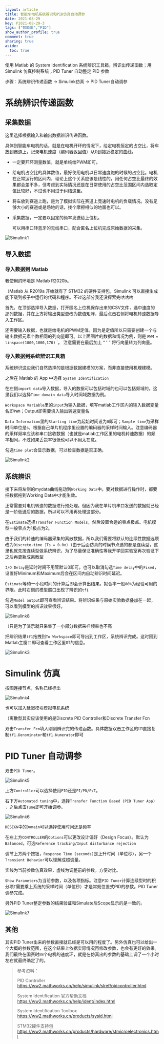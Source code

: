 ```yaml
---
layout: article
title: 智能车电机系统辨识和PID仿真自动调参
date: 2021-08-29
key: P2021-08-29-3
tags: ["智能车","PID"]
show_author_profile: true
comment: true
sharing: true
aside:
  toc: true
---
```


使用 Matlab 的 System Identification 系统辨识工具箱，辨识出传递函数；用 Simulink 仿真控制系统；PID Tuner 自动整定 PID 参数

<!--more-->

步骤：系统辨识传递函数 -> Simulink仿真 -> PID Tuner自动调参

# 系统辨识传递函数

## 采集数据

这里选择根据输入和输出数据辨识传递函数。

具体到智能车电机的话，就是在电机开环的情况下，给定电机恒定的占空比，将车放到赛道上，记录电机速度（编码器返回值）从0到接近稳定的曲线。

- 一定要开环测量数值，就是单纯给PWM即可。

- 给电机占空比的具体数值，最好使用电机以日常速度跑的时候的占空比。电机在正常运行的区间内，理论上这个关系应该是线性的，用任何占空比最终的效果都会差不多，但考虑到实际情况还是在日常使用的占空比范围区间内选取定值比较好，不过也不用过于纠结这里。
- 将车放到赛道上跑，是为了模拟实际在赛道上竞速时电机的负载情况。没有足够大小的赛道或是场地的话，找个摩擦相似的地面也可以。

- 采集数据，一定要以固定的频率发送给上位机。

  可以用串口转蓝牙的无线串口，配合匿名上位机完成原始数据的采集。

![Simulink1](https://raw.githubusercontent.com/ittuann/ittuann.github.io/main/_posts/_img/2021-08-30-CarSimulate1.png)

## 导入数据

### 导入数据到 Matlab

我使用的环境是 Matlab R2020b。

（Matlab 从 R2019a 开始就有了 STM32 的硬件支持包，Simulink 可以直接生成能下载到板子中运行的代码和程序。不过这部分我还没探索完咕咕咕

首先，在顶部选择导入数据，打开匿名上位机保存出来的CSV文件，选中速度的那列数据，并在上方将输出类型更改为数值矩阵，最后点击右侧将电机转速数据导入工作区。

还需要输入数据，也就是给电机的PWM定值。因为是定值所以只需要创建一个与输出数据元素个数相同的列向量即可。以上面图片的数据和情况为例，则是 `PWM = linspace(1000,1000,170)` `。 注意需要在最后加上 “ ' ” 将行向量转为列向量。

### 导入数据到系统辨识工具箱

系统辨识这边我们自然选择的是根据数据建模的方案，而非直接使用机理建模。

之后在 Matlab 的 App 中选择 `System Identification`

在左侧`import data`导入数据，导入的数据可以包括时域的也可以包括频域的，这里我们以选择`Time domain data`导入时间域数据为例。

`Workspace Variable`里的`input`为输入数据，填写matlab工作区内的输入数据变量名即`PWM`；Output即需要填入输出转速变量名

`Data Information`里的`Starting time`为起始时间设为`0`即可；`Sample time`为采样时间单位是s，根据自己单片机程序里设置的编码器的采样时间输入。注意编码器的采样频率应该和串口接收数据（也就是matlab工作区里的电机转速数据）的频率相同，不过如果丢包率很低也可以不用太在意。

勾选`time plot`会显示数据，可以检查数据是否正确。

![Simulink2](https://raw.githubusercontent.com/ittuann/ittuann.github.io/main/_posts/_img/2021-08-30-CarSimulate2.png)

## 系统辨识

接下来将左侧的mydata曲线拖动到`Working Data`中。要对数据进行操作时，都要把数据拖到Working Data中才能生效。

正常需要对电机转速的数据进行预处理。但因为我在单片机串口发送的数据就已经是一阶低通后的数据，所以可以不用再处理这部分。

在`Estimate`选择`Transfer Function Models`，然后设置合适的零点极点。电机模型一般零点为1极点为2。

由于我们的转速的编码器采集的离散数据，所以我们需要将默认的连续性数据选项改为`Discrete-time (Ts = 0.0x)`（由于后面仿真的时候节点选的都是连续型，这里也就先按连续型做系统辨识，为了尽量保证准确性等我开学回实验室再次验证下之后再更新成离散型

`I/O Delay`是延时时间不用管默认0即可。也可以取消勾选`Time delay`中的`Fixed`，设置好Minimum和Maximum后会在区间内自动辨识时间延迟。

`Estimate`等待一小段时间的计算后即会计算出结果。拟合率一般`80%`为经验可用的界限。此时右侧的模型窗口出现了辨识的`tf1`

勾选`Model output`即可查看辨识结果。将辨识结果与原始实验数据叠加在一起，可以看到模型的辨识效果很好。

![Simulink8](https://raw.githubusercontent.com/ittuann/ittuann.github.io/main/_posts/_img/2021-08-30-CarSimulate8.png)

（只是为了演示就只采集了一小部分数据采样频率也不高

把辨识结果`tf1`拖拽到`To Workspace`即可导出到工作区，系统辨识完成。这时回到Matlab主窗口即可查看工作区里tf1的信息。

![Simulink3](https://raw.githubusercontent.com/ittuann/ittuann.github.io/main/_posts/_img/2021-08-30-CarSimulate3.png)

# Simulink 仿真

按图连接节点，名称已经标出

![Simulink4](https://raw.githubusercontent.com/ittuann/ittuann.github.io/main/_posts/_img/2021-08-30-CarSimulate4.png)

也可以加入延迟模块模拟电机系统

（离散型其实应该使用的是Discrete PID Controller和Discrete Transfer Fcn

双击`Transfer Fcn`填入刚刚辨识完的传递函数。具体数据双击工作区的tf1直接复制`tf1.Denominator`和`tf1.Numerator`即可

# PID Tuner 自动调参

双击`PID Tuner`。

![Simulink5](https://raw.githubusercontent.com/ittuann/ittuann.github.io/main/_posts/_img/2021-08-30-CarSimulate5.png)

上方`Controller`可以选择使用`PID`还是`PI/PD/P/I`。

右下方`Automated tuning`中，选择`Transfer Function Based (PID Tuner App)` ，之后点击`Tune`即可开始调参。

![Simulink6](https://raw.githubusercontent.com/ittuann/ittuann.github.io/main/_posts/_img/2021-08-30-CarSimulate6.png)

`DESIGN`中的`Domain`可以选择使用时间还是频率

在左上方`CONTROLLER`的`Options`可以更改设计偏好（Design Focus）。默认为`Balanced`，可选`Reference tracking/Input disturbance rejection`

调节上方两个按钮，`Response Time (seconds)`是上升时间（单位秒），另一个`Transient Behavior`可以理解成超调量。

实线为当前参数仿真效果，虚线为调整前的参数，方便对比。

`Show Parameters`为当前参数，以及各项指标。注意`PID Tuner`计算连续型时的积分项`I`需要乘上系统的采样时间（单位秒）才是常规位置式PID的参数。PID Tuner调参完成。

另外PID Tuner整定参数的结果验证和Simulate后Scope显示的是一致的。

![Simulink7](https://raw.githubusercontent.com/ittuann/ittuann.github.io/main/_posts/_img/2021-08-30-CarSimulate7.png)

## 其他

其实PID Tuner出来的参数直接就已经是可以用的程度了。另外仿真也可以给出一个大概的参数范围，在这个结果上依据实际情况再修改参数，也会有更好的效果。我们最终在国赛时四个电机的速度环，就是在仿真出的参数的基础上调了一个小时左右就最终确定了的。



> 参考资料：
>
> PID Controller https://ww2.mathworks.cn/help/simulink/slref/pidcontroller.html
>
> System Identification 官方帮助文档 https://ww2.mathworks.cn/help/ident/index.html
>
> System Identification Toolbox https://ww2.mathworks.cn/products/sysid.html
>
> STM32硬件支持包 https://ww2.mathworks.cn/products/hardware/stmicroelectronics.html
